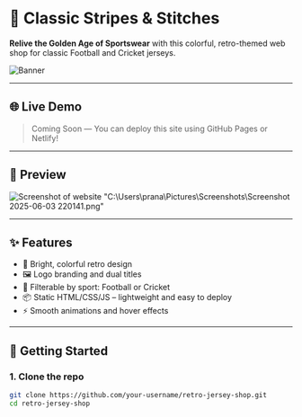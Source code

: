 # 🧵 Classic Stripes & Stitches

**Relive the Golden Age of Sportswear** with this colorful, retro-themed web shop for classic Football and Cricket jerseys.

![Banner](logo.png)

---

## 🌐 Live Demo

> Coming Soon — You can deploy this site using GitHub Pages or Netlify!

---

## 📸 Preview

![Screenshot of website](screenshot.png) <!-- Add screenshot.png in repo for preview -->"C:\Users\prana\Pictures\Screenshots\Screenshot 2025-06-03 220141.png"

---

## ✨ Features

- 🎨 Bright, colorful retro design
- 🖼️ Logo branding and dual titles
- 🏏 Filterable by sport: Football or Cricket
- 📦 Static HTML/CSS/JS – lightweight and easy to deploy
- ⚡ Smooth animations and hover effects

---

## 🚀 Getting Started

### 1. Clone the repo

```bash
git clone https://github.com/your-username/retro-jersey-shop.git
cd retro-jersey-shop

